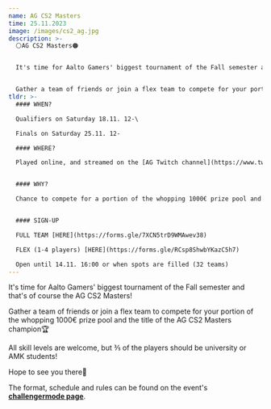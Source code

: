 ```yaml
---
name: AG CS2 Masters
time: 25.11.2023
image: /images/cs2_ag.jpg
description: >-
  ⚪️AG CS2 Masters🟠


  It's time for Aalto Gamers' biggest tournament of the Fall semester and that's of course the AG CS2 Masters!


  Gather a team of friends or join a flex team to compete for your portion of the whopping 1000€ prize pool and the title of the AG CS2 Masters champion🏆
tldr: >-
  #### WHEN?

  Qualifiers on Saturday 18.11. 12-\

  Finals on Saturday 25.11. 12-

  #### WHERE?

  Played online, and streamed on the [AG Twitch channel](https://www.twitch.tv/aaltogamers)


  #### WHY?

  Chance to compete for a portion of the whopping 1000€ prize pool and the title of the AG CS2 Masters champion🏆


  #### SIGN-UP

  FULL TEAM [HERE](https://forms.gle/7XCN5trD9WMAwev38)  

  FLEX (1-4 players) [HERE](https://forms.gle/RCsp8ShwbYKazC5h7)  

  Open until 14.11. 16:00 or when spots are filled (32 teams)
---
```


It's time for Aalto Gamers' biggest tournament of the Fall semester and that's of course the AG CS2 Masters!

Gather a team of friends or join a flex team to compete for your portion of the whopping 1000€ prize pool and the title of the AG CS2 Masters champion🏆

All skill levels are welcome, but ⅗ of the players should be university or AMK students!

Hope to see you there👋

The format, schedule and rules can be found on the event's **[challengermode page](https://www.challengermode.com/tournaments/cbdc9f5f-99cd-4a63-a960-08dbc41ce8ea)**.
